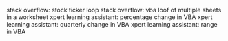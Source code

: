 stack overflow: stock ticker loop
stack overflow: vba loof of multiple sheets in a worksheet
xpert learning assistant: percentage change in VBA
xpert learning assistant: quarterly change in VBA
xpert learning assistant: range in VBA
